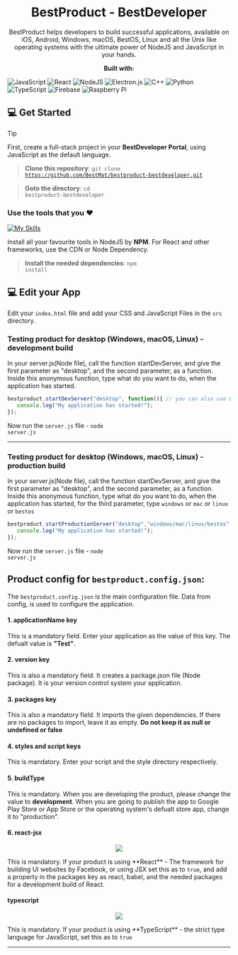 <h1 align="center">
  BestProduct - BestDeveloper
</h1>

<p align="center">
  BestProduct helps developers to build successful applications, available on iOS, Android, Windows, macOS, BestOS, Linux and all the Unix like operating systems with the ultimate power of NodeJS and JavaScript in your hands.<br>
</p>

<p align="center">
<strong>Built with:</strong>
</p>

![JavaScript](https://img.shields.io/badge/javascript-%23323330.svg?style=for-the-badge&logo=javascript&logoColor=%23F7DF1E)
![React](https://img.shields.io/badge/react-%2320232a.svg?style=for-the-badge&logo=react&logoColor=%2361DAFB)
![NodeJS](https://img.shields.io/badge/node.js-6DA55F?style=for-the-badge&logo=node.js&logoColor=white)
![Electron.js](https://img.shields.io/badge/Electron-191970?style=for-the-badge&logo=Electron&logoColor=white)
![C++](https://img.shields.io/badge/c++-%2300599C.svg?style=for-the-badge&logo=c%2B%2B&logoColor=white)
![Python](https://img.shields.io/badge/python-3670A0?style=for-the-badge&logo=python&logoColor=ffdd54)
![TypeScript](https://img.shields.io/badge/typescript-%23007ACC.svg?style=for-the-badge&logo=typescript&logoColor=white)
![Firebase](https://img.shields.io/badge/firebase-%23039BE5.svg?style=for-the-badge&logo=firebase)
![Raspberry Pi](https://img.shields.io/badge/-RaspberryPi-C51A4A?style=for-the-badge&logo=Raspberry-Pi)


## 💻 Get Started

> [!TIP]
> First, create a full-stack project in your **BestDeveloper Portal**, using JavaScript as the default language. 

> **Clone this repository**: <code>git clone https://github.com/BestMat/bestproduct-bestdeveloper.git</code>

> **Goto the directory**: <code>cd bestproduct-bestdeveloper</code>

### Use the tools that you ❤️
[![My Skills](https://skillicons.dev/icons?i=javascript,react,vue,angular,ts,electron,python,cpp,tailwind,sass,webpack,babel,next,threejs,bootstrap&perline=5)](https://skillicons.dev)

Install all your favourite tools in NodeJS by **NPM**. For React and other frameworks, use the CDN or Node Dependency.
> **Install the needed dependencies**: <code>npm install</code>        

## 💻 Edit your App
Edit your `index.html` file and add your CSS and JavaScript Files in the `src` directory.

### Testing product for desktop (Windows, macOS, Linux) - development build

In your server.js(Node file), call the function startDevServer, and give the first parameter as "desktop", and the second parameter, as a function. Inside this anonymous function, type what do you want to do, when the application has started.


```javascript
bestproduct.startDevServer("desktop", function(){ // you can also use ES6 arrow functions
   console.log("My application has started!");
});
```

Now run the <code>server.js</code> file - <code>node server.js</code>


***

### Testing product for desktop (Windows, macOS, Linux) - production build

In your server.js(Node file), call the function startDevServer, and give the first parameter as "desktop", and the second parameter, as a function. Inside this anonymous function, type what do you want to do, when the application has started, for the third parameter, type `windows` or `mac` or `linux` or `bestos`


```javascript
bestproduct.startProductionServer("desktop","windows/mac/linux/bestos", function(){ // you can also use ES6 arrow functions
   console.log("My application has started!");
});
```

Now run the <code>server.js</code> file - <code>node server.js</code>

## Product config for `bestproduct.config.json`:

The `bestproduct.config.json` is the main configuration file. Data from config, is used to configure the application.

<h4>1. applicationName key</h4>

This is a mandatory field. Enter your application as the value of this key. The defualt value is **"Test"**.

<h4>2. version key</h4>

This is also a mandatory field. It creates a package.json file (Node package). It is your version control system your application.

<h4>3. packages key</h4>

This is also a mandatory field. It imports the given dependencies. If there are no packages to import, leave it as empty. **Do not keep it as null or undefined or false**

<h4>4. styles and script keys</h4>
This is mandatory. Enter your script and the style directory respectively.
 
 <h4>5. buildType</h4>
 This is mandatory. When you are developing the product, please change the value to <b>development</b>. When you are going to publish the app to Google Play Store or App Store or the operating system's defualt store app, change it to "production".
 
 <h4>6. react-jsx</h4>
 <p align="center">
  <a href="https://skillicons.dev">
    <img src="https://skillicons.dev/icons?i=react,redux,remix" />
  </a>
</p>
 This is mandatory. If your product is using **React** - The framework for building UI websites by Facebook, or using JSX set this as to <code>true</code>, and add a property in the packages key as react, babel, and the needed packages for a development build of React.
 
 <h4>typescript</h4>
  <p align="center">
  <a href="https://skillicons.dev">
    <img src="https://skillicons.dev/icons?i=ts" />
  </a>
</p>
 This is mandatory. If your product is using **TypeScript** - the strict type language for JavaScript, set this as to <code>true</code>

 ---
